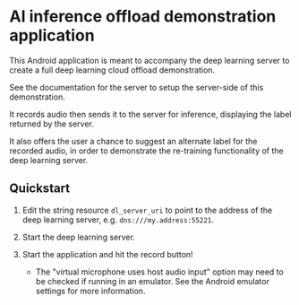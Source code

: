 # AI inference offload demonstration application

This Android application is meant to accompany the deep learning
server to create a full deep learning cloud offload demonstration.

See the documentation for the server to setup the server-side of this
demonstration.

It records audio then sends it to the server for inference, displaying
the label returned by the server.

It also offers the user a chance to suggest an alternate label for the
recorded audio, in order to demonstrate the re-training functionality
of the deep learning server.

## Quickstart

1. Edit the string resource ``dl_server_uri`` to point to the address of the
deep learning server, e.g. ``dns:///my.address:55221``.

1. Start the deep learning server.

2. Start the application and hit the record button!

    - The "virtual microphone uses host audio input" option may need to
    be checked if running in an emulator. 
    See the Android emulator settings for more information.
